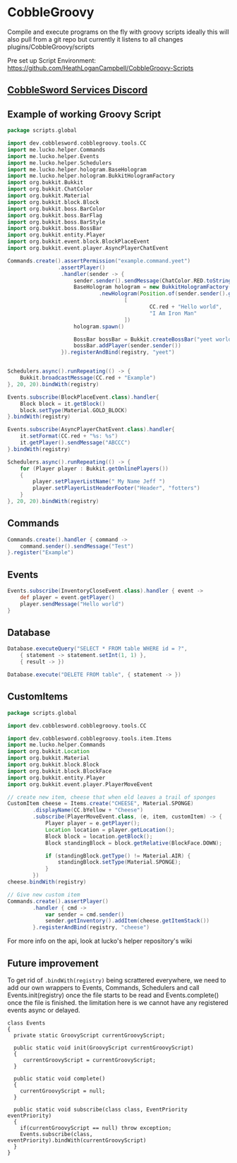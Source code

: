 # CobbleGroovy
Compile and execute programs on the fly with groovy scripts
ideally this will also pull from a git repo but currently 
it listens to all changes plugins/CobbleGroovy/scripts

Pre set up Script Environment:
https://github.com/HeathLoganCampbell/CobbleGroovy-Scripts

## [CobbleSword Services Discord](https://discord.gg/grpktEEM8g)

## Example of working Groovy Script
```groovy
package scripts.global

import dev.cobblesword.cobblegroovy.tools.CC
import me.lucko.helper.Commands
import me.lucko.helper.Events
import me.lucko.helper.Schedulers
import me.lucko.helper.hologram.BaseHologram
import me.lucko.helper.hologram.BukkitHologramFactory
import org.bukkit.Bukkit
import org.bukkit.ChatColor
import org.bukkit.Material
import org.bukkit.block.Block
import org.bukkit.boss.BarColor
import org.bukkit.boss.BarFlag
import org.bukkit.boss.BarStyle
import org.bukkit.boss.BossBar
import org.bukkit.entity.Player
import org.bukkit.event.block.BlockPlaceEvent
import org.bukkit.event.player.AsyncPlayerChatEvent

Commands.create().assertPermission("example.command.yeet")
                .assertPlayer()
                 .handler(sender -> {
                     sender.sender().sendMessage(ChatColor.RED.toString() + "Weeee")
                     BaseHologram hologram = new BukkitHologramFactory()
                             .newHologram(Position.of(sender.sender().getLocation()),
                                     [
                                             CC.red + "Hello world",
                                             "I Am Iron Man"
                                     ])
                     hologram.spawn()

                     BossBar bossBar = Bukkit.createBossBar("yeet world", BarColor.WHITE, BarStyle.SOLID, BarFlag.DARKEN_SKY)
                     bossBar.addPlayer(sender.sender())
                 }).registerAndBind(registry, "yeet")


Schedulers.async().runRepeating(() -> {
    Bukkit.broadcastMessage(CC.red + "Example")
}, 20, 20).bindWith(registry)

Events.subscribe(BlockPlaceEvent.class).handler{
    Block block = it.getBlock()
    block.setType(Material.GOLD_BLOCK)
}.bindWith(registry)

Events.subscribe(AsyncPlayerChatEvent.class).handler{
    it.setFormat(CC.red + "%s: %s")
    it.getPlayer().sendMessage("ABCCC")
}.bindWith(registry)

Schedulers.async().runRepeating(() -> {
    for (Player player : Bukkit.getOnlinePlayers())
    {
        player.setPlayerListName(" My Name Jeff ")
        player.setPlayerListHeaderFooter("Header", "fotters")
    }
}, 20, 20).bindWith(registry)
```


## Commands
```groovy
Commands.create().handler { command -> 
    command.sender().sendMessage("Test")
}.register("Example")
```

## Events
```groovy 
Events.subscribe(InventoryCloseEvent.class).handler { event ->
    def player = event.getPlayer()
    player.sendMessage("Hello world")
}
```


## Database
```groovy
Database.executeQuery("SELECT * FROM table WHERE id = ?", 
    { statement -> statement.setInt(1, 1) }, 
    { result -> })

Database.execute("DELETE FROM table", { statement -> })
```

## CustomItems

```groovy
package scripts.global

import dev.cobblesword.cobblegroovy.tools.CC

import dev.cobblesword.cobblegroovy.tools.item.Items
import me.lucko.helper.Commands
import org.bukkit.Location
import org.bukkit.Material
import org.bukkit.block.Block
import org.bukkit.block.BlockFace
import org.bukkit.entity.Player
import org.bukkit.event.player.PlayerMoveEvent

// create new item, cheese that when eld leaves a trail of sponges
CustomItem cheese = Items.create("CHEESE", Material.SPONGE)
        .displayName(CC.bYellow + "Cheese")
        .subscribe(PlayerMoveEvent.class, (e, item, customItem) -> {
            Player player = e.getPlayer();
            Location location = player.getLocation();
            Block block = location.getBlock();
            Block standingBlock = block.getRelative(BlockFace.DOWN);

            if (standingBlock.getType() != Material.AIR) {
                standingBlock.setType(Material.SPONGE);
            }
        })
cheese.bindWith(registry)

// Give new custom item
Commands.create().assertPlayer()
        .handler { cmd ->
            var sender = cmd.sender()
            sender.getInventory().addItem(cheese.getItemStack())
        }.registerAndBind(registry, "cheese")
```

For more info on the api, look at lucko's helper repository's wiki

## Future improvement
To get rid of `.bindWith(registry)` being scrattered everywhere, we need to add our own wrappers to Events, Commands, Schedulers and call Events.init(registry) once the file starts to be read and Events.complete() once the file is finished. the limitation here is we cannot have any registered events async or delayed.

```
class Events
{
  private static GroovyScript currentGroovyScript;

  public static void init(GroovyScript currentGroovyScript)
  {
     currentGroovyScript = currentGroovyScript;
  }

  public static void complete()
  {
    currentGroovyScript = null;
  }

  public static void subscribe(class class, EventPriority eventPriority)
  {
    if(currentGroovyScript == null) throw exception;
    Events.subscribe(class, eventPriority).bindWith(currentGroovyScript)
  }
}
